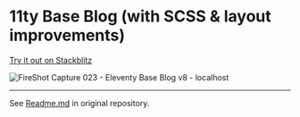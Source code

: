 # 11ty Base Blog (with SCSS & layout improvements)

[Try it out on Stackblitz](https://stackblitz.com/github/aifit/eleventy-base-blog)

![FireShot Capture 023 - Eleventy Base Blog v8 - localhost](https://github.com/aifit/eleventy-base-blog/assets/31202570/41ede646-f507-4462-99dd-0cd585cea359)

---

See [Readme.md](https://github.com/11ty/eleventy-base-blog) in original repository. 
